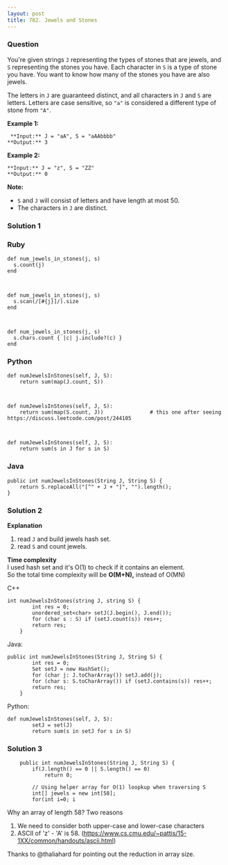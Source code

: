 ```yaml
---
layout: post
title: 782. Jewels and Stones
---
```

### Question
You're given strings `J` representing the types of stones that are jewels, and
`S` representing the stones you have.  Each character in `S` is a type of
stone you have.  You want to know how many of the stones you have are also
jewels.

The letters in `J` are guaranteed distinct, and all characters in `J` and `S`
are letters. Letters are case sensitive, so `"a"` is considered a different
type of stone from `"A"`.

 **Example 1:**

    
    
     **Input:** J = "aA", S = "aAAbbbb"
    **Output:** 3
    

**Example 2:**

    
    
    **Input:** J = "z", S = "ZZ"
    **Output:** 0
    

**Note:**

  * `S` and `J` will consist of letters and have length at most 50.
  * The characters in `J` are distinct.

### Solution 1
### Ruby

    
    
    def num_jewels_in_stones(j, s)
      s.count(j)
    end
    
    
    
    def num_jewels_in_stones(j, s)
      s.scan(/[#{j}]/).size
    end
    
    
    
    def num_jewels_in_stones(j, s)
      s.chars.count { |c| j.include?(c) }
    end
    

### Python

    
    
    def numJewelsInStones(self, J, S):
        return sum(map(J.count, S))
    
    
    
    def numJewelsInStones(self, J, S):
        return sum(map(S.count, J))               # this one after seeing https://discuss.leetcode.com/post/244105
    
    
    
    def numJewelsInStones(self, J, S):
        return sum(s in J for s in S)
    

### Java

    
    
    public int numJewelsInStones(String J, String S) {
        return S.replaceAll("[^" + J + "]", "").length();
    }


### Solution 2
 **Explanation**

  1. read `J` and build jewels hash set.
  2. read `S` and count jewels.

 **Time complexity**  
I used hash set and it's O(1) to check if it contains an element.  
So the total time complexity will be **O(M+N),** instead of O(MN)

C++

    
    
    int numJewelsInStones(string J, string S) {
            int res = 0;
            unordered_set<char> setJ(J.begin(), J.end());
            for (char s : S) if (setJ.count(s)) res++;
            return res;
        }
    

Java:

    
    
    public int numJewelsInStones(String J, String S) {
            int res = 0;
            Set setJ = new HashSet();
            for (char j: J.toCharArray()) setJ.add(j);
            for (char s: S.toCharArray()) if (setJ.contains(s)) res++;
            return res;
        }
    

Python:

    
    
    def numJewelsInStones(self, J, S):
            setJ = set(J)
            return sum(s in setJ for s in S)


### Solution 3
    
    
        public int numJewelsInStones(String J, String S) {
            if(J.length() == 0 || S.length() == 0)
                return 0;
            
            // Using helper array for O(1) loopkup when traversing S
            int[] jewels = new int[58];
            for(int i=0; i

Why an array of length 58? Two reasons

  1. We need to consider both upper-case and lower-case characters
  2. ASCII of 'z' - 'A' is 58. (<https://www.cs.cmu.edu/~pattis/15-1XX/common/handouts/ascii.html>)

Thanks to @thaliahard for pointing out the reduction in array size.



